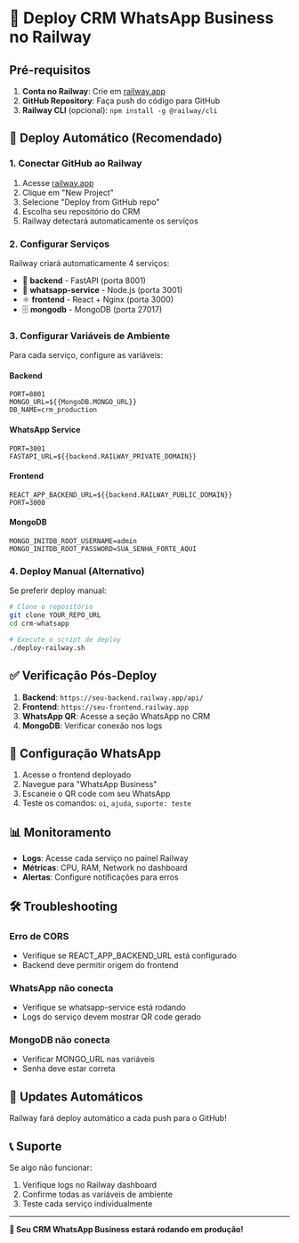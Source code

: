 # 🚀 Deploy CRM WhatsApp Business no Railway

## Pré-requisitos

1. **Conta no Railway**: Crie em [railway.app](https://railway.app)
2. **GitHub Repository**: Faça push do código para GitHub
3. **Railway CLI** (opcional): `npm install -g @railway/cli`

## 🎯 Deploy Automático (Recomendado)

### 1. Conectar GitHub ao Railway

1. Acesse [railway.app](https://railway.app)
2. Clique em "New Project"
3. Selecione "Deploy from GitHub repo"
4. Escolha seu repositório do CRM
5. Railway detectará automaticamente os serviços

### 2. Configurar Serviços

Railway criará automaticamente 4 serviços:

- 🐍 **backend** - FastAPI (porta 8001)
- 📱 **whatsapp-service** - Node.js (porta 3001)  
- ⚛️ **frontend** - React + Nginx (porta 3000)
- 🗄️ **mongodb** - MongoDB (porta 27017)

### 3. Configurar Variáveis de Ambiente

Para cada serviço, configure as variáveis:

#### **Backend**
```
PORT=8001
MONGO_URL=${{MongoDB.MONGO_URL}}
DB_NAME=crm_production
```

#### **WhatsApp Service**
```
PORT=3001
FASTAPI_URL=${{backend.RAILWAY_PRIVATE_DOMAIN}}
```

#### **Frontend**
```
REACT_APP_BACKEND_URL=${{backend.RAILWAY_PUBLIC_DOMAIN}}
PORT=3000
```

#### **MongoDB**
```
MONGO_INITDB_ROOT_USERNAME=admin
MONGO_INITDB_ROOT_PASSWORD=SUA_SENHA_FORTE_AQUI
```

### 4. Deploy Manual (Alternativo)

Se preferir deploy manual:

```bash
# Clone o repositório
git clone YOUR_REPO_URL
cd crm-whatsapp

# Execute o script de deploy
./deploy-railway.sh
```

## ✅ Verificação Pós-Deploy

1. **Backend**: `https://seu-backend.railway.app/api/`
2. **Frontend**: `https://seu-frontend.railway.app`
3. **WhatsApp QR**: Acesse a seção WhatsApp no CRM
4. **MongoDB**: Verificar conexão nos logs

## 🔧 Configuração WhatsApp

1. Acesse o frontend deployado
2. Navegue para "WhatsApp Business"
3. Escaneie o QR code com seu WhatsApp
4. Teste os comandos: `oi`, `ajuda`, `suporte: teste`

## 📊 Monitoramento

- **Logs**: Acesse cada serviço no painel Railway
- **Métricas**: CPU, RAM, Network no dashboard
- **Alertas**: Configure notificações para erros

## 🛠️ Troubleshooting

### Erro de CORS
- Verifique se REACT_APP_BACKEND_URL está configurado
- Backend deve permitir origem do frontend

### WhatsApp não conecta
- Verifique se whatsapp-service está rodando
- Logs do serviço devem mostrar QR code gerado

### MongoDB não conecta
- Verificar MONGO_URL nas variáveis
- Senha deve estar correta

## 🔄 Updates Automáticos

Railway fará deploy automático a cada push para o GitHub!

## 📞 Suporte

Se algo não funcionar:
1. Verifique logs no Railway dashboard
2. Confirme todas as variáveis de ambiente
3. Teste cada serviço individualmente

---

**🎉 Seu CRM WhatsApp Business estará rodando em produção!**